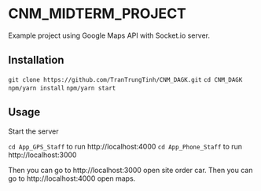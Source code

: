 <snippet>
  <content>

# CNM_MIDTERM_PROJECT

Example project using Google Maps API with Socket.io server.

## Installation

`git clone https://github.com/TranTrungTinh/CNM_DAGK.git`
`cd CNM_DAGK`
`npm/yarn install`
`npm/yarn start`

## Usage

Start the server

`cd App_GPS_Staff` to run http://localhost:4000
`cd App_Phone_Staff` to run http://localhost:3000

Then you can go to http://localhost:3000 open site order car.
Then you can go to http://localhost:4000 open maps.

  </content>
</snippet>
